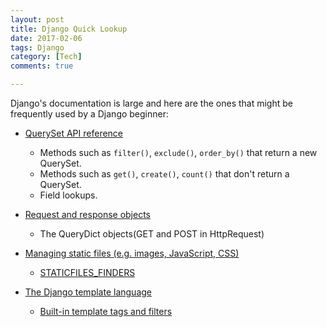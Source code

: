 ```yaml
---
layout: post
title: Django Quick Lookup
date: 2017-02-06
tags: Django
category: [Tech]
comments: true

---
```


Django's documentation is large and here are the ones that might be frequently used by a Django beginner:

* [QuerySet API reference](https://docs.djangoproject.com/en/1.10/ref/models/querysets/)
  * Methods such as ```filter()```, ```exclude()```, ```order_by()``` that return a new QuerySet.
  * Methods such as ```get()```, ```create()```, ```count()``` that don't return a QuerySet.
  * Field lookups.

* [Request and response objects](https://docs.djangoproject.com/en/1.10/ref/request-response/)
  * The QueryDict objects(GET and POST in HttpRequest)

* [Managing static files (e.g. images, JavaScript, CSS)](https://docs.djangoproject.com/en/1.10/howto/static-files/)
  * [STATICFILES_FINDERS](https://docs.djangoproject.com/en/1.10/ref/settings/#std:setting-STATICFILES_FINDERS)

* [The Django template language](https://docs.djangoproject.com/en/1.10/ref/templates/language/)
  * [Built-in template tags and filters](https://docs.djangoproject.com/en/1.10/ref/templates/builtins/)
